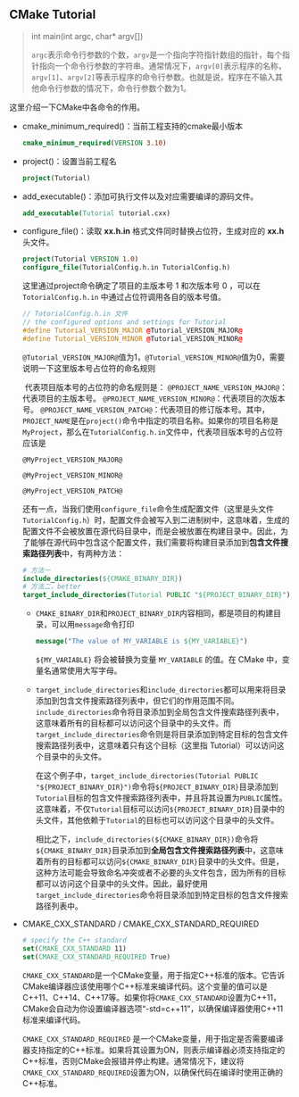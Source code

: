 ## CMake Tutorial

> int main(int argc, char* argv[]) 
>
> `argc`表示命令行参数的个数，`argv`是一个指向字符指针数组的指针，每个指针指向一个命令行参数的字符串。通常情况下，`argv[0]`表示程序的名称，`argv[1]`、`argv[2]`等表示程序的命令行参数。也就是说，程序在不输入其他命令行参数的情况下，命令行参数个数为1。

这里介绍一下CMake中各命令的作用。

* cmake_minimum_required()：当前工程支持的cmake最小版本

  ```cmake
  cmake_minimum_required(VERSION 3.10)
  ```

* project()：设置当前工程名

  ```cmake
  project(Tutorial)
  ```

* add_executable()：添加可执行文件以及对应需要编译的源码文件。

  ```cmake
  add_executable(Tutorial tutorial.cxx)
  ```

* configure_file()：读取 **xx.h.in** 格式文件同时替换占位符，生成对应的 **xx.h** 头文件。

  ```cmake
  project(Tutorial VERSION 1.0)
  configure_file(TutorialConfig.h.in TutorialConfig.h)
  ```

  这里通过project命令确定了项目的主版本号 1 和次版本号 0 ，可以在` TotorialConfig.h.in` 中通过占位符调用各自的版本号值。

  ```c++
  // TotorialConfig.h.in 文件
  // the configured options and settings for Tutorial
  #define Tutorial_VERSION_MAJOR @Tutorial_VERSION_MAJOR@
  #define Tutorial_VERSION_MINOR @Tutorial_VERSION_MINOR@
  ```

  `@Tutorial_VERSION_MAJOR@`值为1，`@Tutorial_VERSION_MINOR@`值为0，需要说明一下这里版本号占位符的命名规则

  ​		代表项目版本号的占位符的命名规则是： `@PROJECT_NAME_VERSION_MAJOR@`：代表项目的主版本号。 `@PROJECT_NAME_VERSION_MINOR@`：代表项目的次版本号。 `@PROJECT_NAME_VERSION_PATCH@`：代表项目的修订版本号。其中，`PROJECT_NAME`是在`project()`命令中指定的项目名称。如果你的项目名称是`MyProject`，那么在`TutorialConfig.h.in`文件中，代表项目版本号的占位符应该是
  
  `@MyProject_VERSION_MAJOR@`
  
  `@MyProject_VERSION_MINOR@`
  
  `@MyProject_VERSION_PATCH@`
  
  还有一点，当我们使用`configure_file`命令生成配置文件（这里是头文件 `TutorialConfig.h`）时，配置文件会被写入到二进制树中，这意味着，生成的配置文件不会被放置在源代码目录中，而是会被放置在构建目录中。因此，为了能够在源代码中包含这个配置文件，我们需要将构建目录添加到**包含文件搜索路径列表**中，有两种方法：
  
  ```cmake
  # 方法一
  include_directories(${CMAKE_BINARY_DIR})
  # 方法二，better
  target_include_directories(Tutorial PUBLIC "${PROJECT_BINARY_DIR}")
  ```
  
  * `CMAKE_BINARY_DIR`和`PROJECT_BINARY_DIR`内容相同，都是项目的构建目录，可以用`message`命令打印
  
    ```cmake
    message("The value of MY_VARIABLE is ${MY_VARIABLE}")
    ```
  
    `${MY_VARIABLE}` 将会被替换为变量 `MY_VARIABLE` 的值。在 CMake 中，变量名通常使用大写字母。
  
  * `target_include_directories`和`include_directories`都可以用来将目录添加到包含文件搜索路径列表中，但它们的作用范围不同。`include_directories`命令将目录添加到全局包含文件搜索路径列表中，这意味着所有的目标都可以访问这个目录中的头文件。而`target_include_directories`命令则是将目录添加到特定目标的包含文件搜索路径列表中，这意味着只有这个目标（这里指 Tutorial）可以访问这个目录中的头文件。
  
    在这个例子中，`target_include_directories(Tutorial PUBLIC "${PROJECT_BINARY_DIR}")`命令将`${PROJECT_BINARY_DIR}`目录添加到`Tutorial`目标的包含文件搜索路径列表中，并且将其设置为`PUBLIC`属性。这意味着，不仅`Tutorial`目标可以访问`${PROJECT_BINARY_DIR}`目录中的头文件，其他依赖于`Tutorial`的目标也可以访问这个目录中的头文件。
  
    相比之下，`include_directories(${CMAKE_BINARY_DIR})`命令将`${CMAKE_BINARY_DIR}`目录添加到**全局包含文件搜索路径列表**中，这意味着所有的目标都可以访问`${CMAKE_BINARY_DIR}`目录中的头文件。但是，这种方法可能会导致命名冲突或者不必要的头文件包含，因为所有的目标都可以访问这个目录中的头文件。因此，最好使用`target_include_directories`命令将目录添加到特定目标的包含文件搜索路径列表中。
  
* CMAKE_CXX_STANDARD / CMAKE_CXX_STANDARD_REQUIRED

  ```cmake
  # specify the C++ standard
  set(CMAKE_CXX_STANDARD 11)
  set(CMAKE_CXX_STANDARD_REQUIRED True)
  ```

  `CMAKE_CXX_STANDARD`是一个CMake变量，用于指定C++标准的版本。它告诉CMake编译器应该使用哪个C++标准来编译代码。这个变量的值可以是C++11、C++14、C++17等。如果你将`CMAKE_CXX_STANDARD`设置为C++11，CMake会自动为你设置编译器选项“-std=c++11”，以确保编译器使用C++11标准来编译代码。

  `CMAKE_CXX_STANDARD_REQUIRED` 是一个CMake变量，用于指定是否需要编译器支持指定的C++标准。如果将其设置为ON，则表示编译器必须支持指定的C++标准，否则CMake会报错并停止构建。通常情况下，建议将`CMAKE_CXX_STANDARD_REQUIRED`设置为ON，以确保代码在编译时使用正确的C++标准。

  

